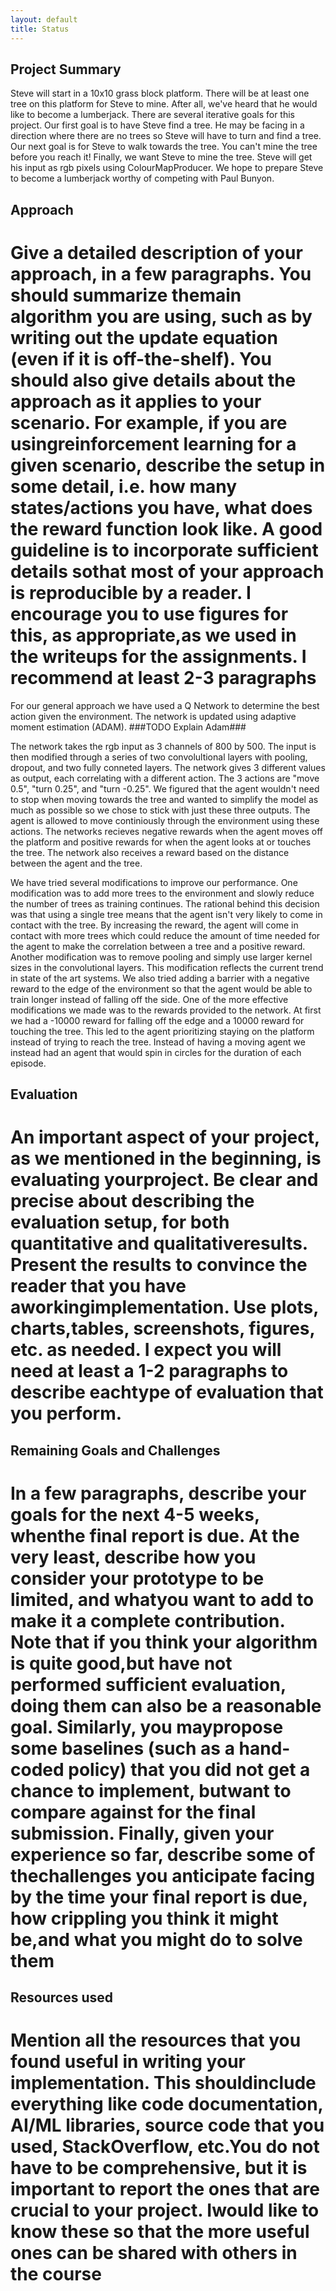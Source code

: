 ```yaml
---
layout: default
title: Status
---
```


## Project Summary
Steve will start in a 10x10 grass block platform. There will be at least one tree on this platform for Steve to mine. After all, we've heard that he would like to become a lumberjack. There are several iterative goals for this project. Our first goal is to have Steve find a tree. He may be facing in a direction where there are no trees so Steve will have to turn and find a tree. Our next goal is for Steve to walk towards the tree. You can't mine the tree before you reach it! Finally, we want Steve to mine the tree. Steve will get his input as rgb pixels using ColourMapProducer. We hope to prepare Steve to become a lumberjack worthy of competing with Paul Bunyon.

## Approach
# Give a detailed description of your approach, in a few paragraphs. You should summarize themain algorithm you are using, such as by writing out the update equation (even if it is off-the-shelf). You should also give details about the approach as it applies to your scenario.  For example, if you are usingreinforcement learning for a given scenario, describe the setup in some detail, i.e. how many states/actions you have, what does the reward function look like. A good guideline is to incorporate sufficient details sothat most of your approach is reproducible by a reader. I encourage you to use figures for this, as appropriate,as we used in the writeups for the assignments. I recommend at least 2-3 paragraphs
For our general approach we have used a Q Network to determine the best action given the environment. The network is updated using adaptive moment estimation (ADAM). ###TODO Explain Adam### 

The network takes the rgb input as 3 channels of 800 by 500. The input is then modified through a series of two convolultional layers with pooling, dropout, and two fully conneted layers. The network gives 3 different values as output, each correlating with a different action. The 3 actions are "move 0.5", "turn 0.25", and "turn -0.25". We figured that the agent wouldn't need to stop when moving towards the tree and wanted to simplify the model as much as possible so we chose to stick with just these three outputs. The agent is allowed to move continiously through the environment using these actions. The networks recieves negative rewards when the agent moves off the platform and positive rewards for when the agent looks at or touches the tree. The network also receives a reward based on the distance between the agent and the tree.

We have tried several modifications to improve our performance. One modification was to add more trees to the environment and slowly reduce the number of trees as training continues. The rational behind this decision was that using a single tree means that the agent isn't very likely to come in contact with the tree. By increasing the reward, the agent will come in contact with more trees which could reduce the amount of time needed for the agent to make the correlation between a tree and a positive reward. Another modification was to remove pooling and simply use larger kernel sizes in the convolutional layers. This modification reflects the current trend in state of the art systems. We also tried adding a barrier with a negative reward to the edge of the environment so that the agent would be able to train longer instead of falling off the side. One of the more effective modifications we made was to the rewards provided to the network. At first we had a -10000 reward for falling off the edge and a 10000 reward for touching the tree. This led to the agent prioritizing staying on the platform instead of trying to reach the tree. Instead of having a moving agent we instead had an agent that would spin in circles for the duration of each episode.

## Evaluation
# An important aspect of your project, as we mentioned in the beginning, is evaluating yourproject. Be clear and precise about describing the evaluation setup, for both quantitative and qualitativeresults. Present the results to convince the reader that you have aworkingimplementation. Use plots, charts,tables, screenshots, figures, etc. as needed. I expect you will need at least a 1-2 paragraphs to describe eachtype of evaluation that you perform.


## Remaining Goals and Challenges
# In a few paragraphs, describe your goals for the next 4-5 weeks, whenthe final report is due. At the very least, describe how you consider your prototype to be limited, and whatyou want to add to make it a complete contribution. Note that if you think your algorithm is quite good,but have not performed sufficient evaluation, doing them can also be a reasonable goal. Similarly, you maypropose some baselines (such as a hand-coded policy) that you did not get a chance to implement, butwant to compare against for the final submission. Finally, given your experience so far, describe some of thechallenges you anticipate facing by the time your final report is due, how crippling you think it might be,and what you might do to solve them

## Resources used
# Mention all the resources that you found useful in writing your implementation. This shouldinclude everything like code documentation, AI/ML libraries, source code that you used, StackOverflow, etc.You do not have to be comprehensive, but it is important to report the ones that are crucial to your project. Iwould like to know these so that the more useful ones can be shared with others in the course
